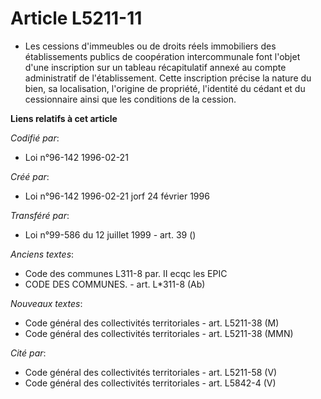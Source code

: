 # Article L5211-11

- Les cessions d'immeubles ou de droits réels immobiliers des établissements publics de coopération intercommunale font
l'objet d'une inscription sur un tableau récapitulatif annexé au compte administratif de l'établissement. Cette inscription
précise la nature du bien, sa localisation, l'origine de propriété, l'identité du cédant et du cessionnaire ainsi que les
conditions de la cession.

**Liens relatifs à cet article**

_Codifié par_:

  - Loi n°96-142 1996-02-21

_Créé par_:

  - Loi n°96-142 1996-02-21 jorf 24 février 1996

_Transféré par_:

  - Loi n°99-586 du 12 juillet 1999 - art. 39 ()

_Anciens textes_:

  - Code des communes L311-8 par. II ecqc les EPIC
  - CODE DES COMMUNES. - art. L*311-8 (Ab)

_Nouveaux textes_:

  - Code général des collectivités territoriales - art. L5211-38 (M)
  - Code général des collectivités territoriales - art. L5211-38 (MMN)

_Cité par_:

  - Code général des collectivités territoriales - art. L5211-58 (V)
  - Code général des collectivités territoriales - art. L5842-4 (V)

